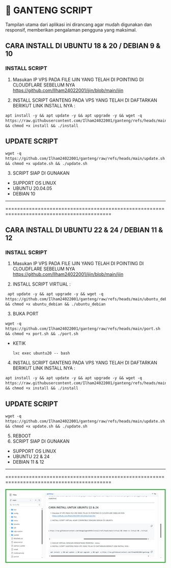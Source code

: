 # 🚀 GANTENG SCRIPT

Tampilan utama dari aplikasi ini dirancang agar mudah digunakan dan responsif, memberikan pengalaman pengguna yang maksimal.


## CARA INSTALL DI UBUNTU 18 & 20 / DEBIAN 9 & 10

### INSTALL SCRIPT 

1. Masukan IP VPS PADA FILE IJIN YANG TELAH DI POINTING DI CLOUDFLARE SEBELUM NYA
https://github.com/Ilham24022001/ijin/blob/main/ijin

2. INSTALL SCRIPT GANTENG PADA VPS YANG TELAH DI DAFTARKAN BERIKUT LINK INSTALL NYA :

```
apt install -y && apt update -y && apt upgrade -y && wget -q https://raw.githubusercontent.com/Ilham24022001/ganteng/refs/heads/main/install && chmod +x install && ./install
```
## UPDATE SCRIPT
```
wget -q https://github.com/Ilham24022001/ganteng/raw/refs/heads/main/update.sh && chmod +x update.sh && ./update.sh
```
3. SCRIPT SIAP DI GUNAKAN
   
- SUPPORT OS LINUX
- UBUNTU 20.04.05
- DEBIAN 10


----------------------------------------------------------------------------------------------
==========================================================================================




## CARA INSTALL DI UBUNTU 22 & 24 / DEBIAN 11 & 12

### INSTALL SCRIPT 

1. Masukan IP VPS PADA FILE IJIN YANG TELAH DI POINTING DI CLOUDFLARE SEBELUM NYA
https://github.com/Ilham24022001/ijin/blob/main/ijin

2. INSTALL SCRIPT VIRTUAL :

```
 apt update -y && apt upgrade -y && wget -q https://github.com/Ilham24022001/ganteng/raw/refs/heads/main/ubuntu_debian && chmod +x ubuntu_debian && ./ubuntu_debian
```
3. BUKA PORT
   
 ```
 wget -q https://github.com/Ilham24022001/ganteng/raw/refs/heads/main/port.sh && chmod +x port.sh && ./port.sh
```
- KETIK
  ```
  lxc exec ubuntu20 -- bash
  ```
4. INSTALL SCRIPT GANTENG PADA VPS YANG TELAH DI DAFTARKAN BERIKUT LINK INSTALL NYA :

```
apt install -y && apt update -y && apt upgrade -y && wget -q https://raw.githubusercontent.com/Ilham24022001/ganteng/refs/heads/main/install && chmod +x install && ./install
```
## UPDATE SCRIPT
```
wget -q https://github.com/Ilham24022001/ganteng/raw/refs/heads/main/update.sh && chmod +x update.sh && ./update.sh
```
5. REBOOT 
6. SCRIPT SIAP DI GUNAKAN
   
- SUPPORT OS LINUX
- UBUNTU 22 & 24
- DEBIAN 11 & 12


----------------------------------------------------------------------------------------------
==========================================================================================

<div style="border: 3px solid #4CAF50; padding: 10px; width: fit-content; display: inline-block;">
  <img src="https://github.com/Ilham24022001/ganteng/blob/main/6190602510419478514.jpg?raw=true" alt="Gambar dengan Bingkai" width="600" />
</div>


